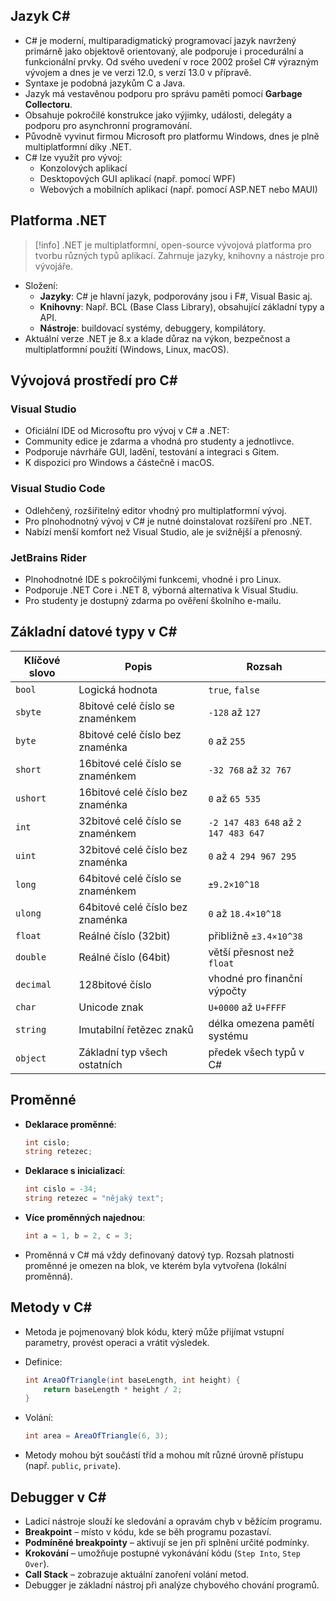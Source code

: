 ## Jazyk C\#
- C# je moderní, multiparadigmatický programovací jazyk navržený primárně jako objektově orientovaný, ale podporuje i procedurální a funkcionální prvky. Od svého uvedení v roce 2002 prošel C# výrazným vývojem a dnes je ve verzi 12.0, s verzí 13.0 v přípravě.
- Syntaxe je podobná jazykům C a Java.
- Jazyk má vestavěnou podporu pro správu paměti pomocí **Garbage Collectoru**.
- Obsahuje pokročilé konstrukce jako výjimky, události, delegáty a podporu pro asynchronní programování.
- Původně vyvinut firmou Microsoft pro platformu Windows, dnes je plně multiplatformní díky .NET.
- C# lze využít pro vývoj:
	- Konzolových aplikací
	- Desktopových GUI aplikací (např. pomocí WPF)
	- Webových a mobilních aplikací (např. pomocí ASP.NET nebo MAUI)

## Platforma .NET

>[!info]
>.NET je multiplatformní, open-source vývojová platforma pro tvorbu různých typů aplikací. Zahrnuje jazyky, knihovny a nástroje pro vývojáře.

- Složení:
	- **Jazyky**: C# je hlavní jazyk, podporovány jsou i F#, Visual Basic aj.
	- **Knihovny**: Např. BCL (Base Class Library), obsahující základní typy a API.
	- **Nástroje**: buildovací systémy, debuggery, kompilátory.
- Aktuální verze .NET je 8.x a klade důraz na výkon, bezpečnost a multiplatformní použití (Windows, Linux, macOS).

## Vývojová prostředí pro C\#

### Visual Studio
- Oficiální IDE od Microsoftu pro vývoj v C# a .NET:
- Community edice je zdarma a vhodná pro studenty a jednotlivce.
- Podporuje návrháře GUI, ladění, testování a integraci s Gitem.
- K dispozici pro Windows a částečně i macOS.

### Visual Studio Code
- Odlehčený, rozšiřitelný editor vhodný pro multiplatformní vývoj.
- Pro plnohodnotný vývoj v C# je nutné doinstalovat rozšíření pro .NET.
- Nabízí menší komfort než Visual Studio, ale je svižnější a přenosný.

### JetBrains Rider
- Plnohodnotné IDE s pokročilými funkcemi, vhodné i pro Linux.
- Podporuje .NET Core i .NET 8, výborná alternativa k Visual Studiu.
- Pro studenty je dostupný zdarma po ověření školního e-mailu.

## Základní datové typy v C\#

| Klíčové slovo | Popis                            | Rozsah                              |
| ------------- | -------------------------------- | ----------------------------------- |
| `bool`        | Logická hodnota                  | `true`, `false`                     |
| `sbyte`       | 8bitové celé číslo se znaménkem  | `-128` až `127`                     |
| `byte`        | 8bitové celé číslo bez znaménka  | `0` až `255`                        |
| `short`       | 16bitové celé číslo se znaménkem | `-32 768` až `32 767`               |
| `ushort`      | 16bitové celé číslo bez znaménka | `0` až `65 535`                     |
| `int`         | 32bitové celé číslo se znaménkem | `-2 147 483 648` až `2 147 483 647` |
| `uint`        | 32bitové celé číslo bez znaménka | `0` až `4 294 967 295`              |
| `long`        | 64bitové celé číslo se znaménkem | `±9.2×10^18`                        |
| `ulong`       | 64bitové celé číslo bez znaménka | `0` až `18.4×10^18`                 |
| `float`       | Reálné číslo (32bit)             | přibližně `±3.4×10^38`              |
| `double`      | Reálné číslo (64bit)             | větší přesnost než `float`          |
| `decimal`     | 128bitové číslo                  | vhodné pro finanční výpočty         |
| `char`        | Unicode znak                     | `U+0000` až `U+FFFF`                |
| `string`      | Imutabilní řetězec znaků         | délka omezena pamětí systému        |
| `object`      | Základní typ všech ostatních     | předek všech typů v C#              |

## Proměnné
- **Deklarace proměnné**:
  ```csharp
  int cislo;
  string retezec;
  ```

- **Deklarace s inicializací**:
  ```csharp
  int cislo = -34;
  string retezec = "nějaký text";
  ```

- **Více proměnných najednou**:
  ```csharp
  int a = 1, b = 2, c = 3;
  ```
- Proměnná v C# má vždy definovaný datový typ. Rozsah platnosti proměnné je omezen na blok, ve kterém byla vytvořena (lokální proměnná).

## Metody v C#
- Metoda je pojmenovaný blok kódu, který může přijímat vstupní parametry, provést operaci a vrátit výsledek.
- Definice:
  ```csharp
  int AreaOfTriangle(int baseLength, int height) {
      return baseLength * height / 2;
  }
  ```
- Volání:
  ```csharp
  int area = AreaOfTriangle(6, 3);
  ```

- Metody mohou být součástí tříd a mohou mít různé úrovně přístupu (např. `public`, `private`).

## Debugger v C\#
- Ladicí nástroje slouží ke sledování a opravám chyb v běžícím programu.
- **Breakpoint** – místo v kódu, kde se běh programu pozastaví.
- **Podmíněné breakpointy** – aktivují se jen při splnění určité podmínky.
- **Krokování** – umožňuje postupné vykonávání kódu (`Step Into`, `Step Over`).
- **Call Stack** – zobrazuje aktuální zanoření volání metod.
- Debugger je základní nástroj při analýze chybového chování programů.

